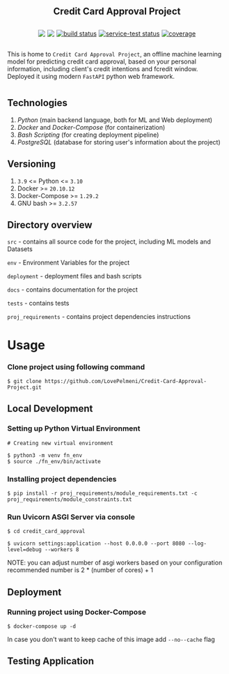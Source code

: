 <div style="text-align:center; margin-bottom: 30px">
  <h2> Credit Card Approval Project</h2>
</div>

[comment]: <> ("Docs Badges goes there")

<div class="container badges" 
style="display: flex; justify-content: center; column-gap: 5px; margin-bottom: 30px">

<a href="https://github.com/badges/shields/pulse" alt="Activity">
        <img src="https://img.shields.io/badge/version-1.2.3-blue" /></a>

<a href="https://github.com/badges/shields/pulse" alt="Activity">
        <img src="https://img.shields.io/github/commit-activity/m/badges/shields" /></a>
    
<a href="https://circleci.com/gh/badges/shields/tree/master">
    <img src="https://img.shields.io/circleci/project/github/badges/shields/master" alt="build status">
</a>
    
<a href="https://circleci.com/gh/badges/daily-tests">
    <img src="https://img.shields.io/circleci/project/github/badges/daily-tests?label=service%20tests" alt="service-test status">
</a>

<a href="https://coveralls.io/github/badges/shields">
    <img src="https://img.shields.io/coveralls/github/badges/shields"
            alt="coverage">
</a>

</div>

<div style="margin-bottom: 40px">

This is home to `Credit Card Approval Project`, an offline machine learning model
for predicting credit card approval, based on your personal information, including client's credit intentions and fcredit window. Deployed it using modern `FastAPI` python web framework.

</div> 

## Technologies 

1. *Python* (main backend language, both for ML and Web deployment)
2. *Docker* and *Docker-Compose* (for containerization)
3. *Bash Scripting* (for creating deployment pipeline)
4. *PostgreSQL* (database for storing user's information about the project)

## Versioning

1. `3.9` <= Python <= `3.10`
2. Docker >= `20.10.12`
3. Docker-Compose >= `1.29.2`
3. GNU bash >= `3.2.57`


## Directory overview 

`src` - contains all source code for the project, including ML models and Datasets

`env` - Environment Variables for the project 

`deployment` - deployment files and bash scripts

`docs` - contains documentation for the project 

`tests` - contains tests 

`proj_requirements` - contains project dependencies instructions 


# Usage

### Clone project using following command

```
$ git clone https://github.com/LovePelmeni/Credit-Card-Approval-Project.git
```

## Local Development
### Setting up Python Virtual Environment

```
# Creating new virtual environment

$ python3 -m venv fn_env
$ source ./fn_env/bin/activate 
```
### Installing project dependencies

```
$ pip install -r proj_requirements/module_requirements.txt -c proj_requirements/module_constraints.txt
```

### Run Uvicorn ASGI Server via console
```
$ cd credit_card_approval

$ uvicorn settings:application --host 0.0.0.0 --port 8080 --log-level=debug --workers 8
```

NOTE: 
  you can adjust number of asgi workers based on your configuration
  recommended number is 2 * (number of cores) + 1

## Deployment

### Running project using Docker-Compose

```
$ docker-compose up -d
```
In case you don't want to keep cache of this image add `--no--cache` flag

## Testing Application 
